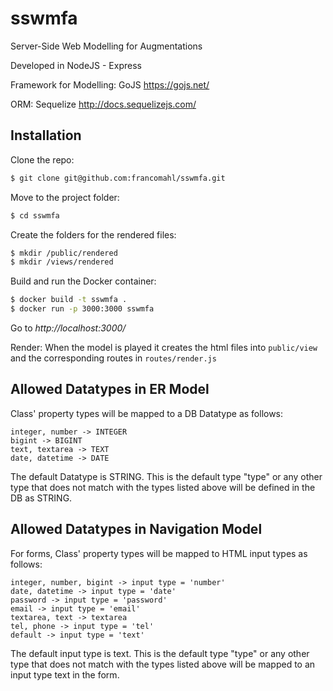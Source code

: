 # sswmfa
Server-Side Web Modelling for Augmentations

Developed in NodeJS - Express

Framework for Modelling: GoJS https://gojs.net/

ORM: Sequelize http://docs.sequelizejs.com/

## Installation
Clone the repo:
```bash
$ git clone git@github.com:francomahl/sswmfa.git
```
Move to the project folder:
```bash
$ cd sswmfa
```

Create the folders for the rendered files:
```bash
$ mkdir /public/rendered
$ mkdir /views/rendered
```

Build and run the Docker container:
```bash
$ docker build -t sswmfa .
$ docker run -p 3000:3000 sswmfa
```
Go to *http://localhost:3000/*

Render: When the model is played it creates the html files into `public/view` and the corresponding
routes in `routes/render.js`

## Allowed Datatypes in ER Model
Class' property types will be mapped to a DB Datatype as follows:
```
integer, number -> INTEGER
bigint -> BIGINT
text, textarea -> TEXT
date, datetime -> DATE
```
The default Datatype is STRING. This is the default type "type" or any other type that does not match with the types listed above will be defined in the DB as STRING.

## Allowed Datatypes in Navigation Model
For forms, Class' property types will be mapped to HTML input types as follows:
```
integer, number, bigint -> input type = 'number'
date, datetime -> input type = 'date'
password -> input type = 'password'
email -> input type = 'email'
textarea, text -> textarea
tel, phone -> input type = 'tel'					
default -> input type = 'text'
```
The default input type is text. This is the default type "type" or any other type that does not match with the types listed above will be mapped to an input type text in the form.
